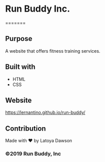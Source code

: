 # Run Buddy Inc.
=======

## Purpose
A website that offers fitness training  services. 

## Built with 
* HTML
* CSS

## Website
https://lernantino.github.io/run-buddy/

## Contribution
Made with ❤️  by Latoya Dawson 

### ©️2019 Run Buddy, Inc 
